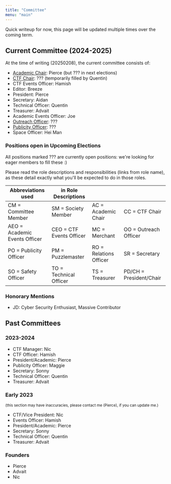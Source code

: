 ```yaml
---
title: "Committee"
menu: "main"
---
```


Quick writeup for now, this page will be updated multiple times over the coming term.

<!-- Would like to redo this page using partials and stuff, similar to how the events page is done -->

## Current Committee (2024-2025)

At the time of writing (20250208), the current committee consists of:

- [Academic Chair](https://accidental-crepe-70c.notion.site/Academic-Chair-e37c356a597045bda91dccf06ef73423): Pierce (but ??? in next elections)
- [CTF Chair](https://accidental-crepe-70c.notion.site/CTF-Chair-a860a61e3f164c02b056ef9c3f426ee9): ??? (temporarily filled by Quentin)
- CTF Events Officer: Hamish
- Editor: Breeze
- President: Pierce
- Secretary: Aidan
- Technical Officer: Quentin
- Treasurer: Advait
- Academic Events Officer: Joe
- [Outreach Officer](https://accidental-crepe-70c.notion.site/Outreach-Officer-5253a42988594159976354cbd7d2a06a): ???
- [Publicity Officer](https://accidental-crepe-70c.notion.site/Publicity-Officer-0d530aaf0f034460923b8085b4525c58): ???
- Space Officer: Hei Man

### Positions open in Upcoming Elections

All positions marked ??? are currently open positions: we're looking for eager members to fill these :)

Please read the role descriptions and responsibilities (links from role name), as these detail exactly what you'll be expected to do in those roles.

| Abbreviations used | in Role Descriptions | | |
| --- | --- | --- | --- |
| CM = Committee Member | SM = Society Member | AC = Academic Chair | CC = CTF Chair |
| AEO = Academic Events Officer | CEO = CTF Events Officer | MC = Merchant | OO = Outreach Officer |
| PO = Publicity Officer | PM = Puzzlemaster | RO = Relations Officer | SR = Secretary |
| SO = Safety Officer | TO = Technical Officer | TS = Treasurer | PD/CH = President/Chair |

### Honorary Mentions

- JD: Cyber Security Enthusiast, Massive Contributor

## Past Committees

### 2023-2024

- CTF Manager: Nic
- CTF Officer: Hamish
- President/Academic: Pierce
- Publicity Officer: Maggie
- Secretary: Sonny
- Technical Officer: Quentin
- Treasurer: Advait

### Early 2023

<small>(this section may have inaccuracies, please contact me (Pierce), if you can update me.)</small>

- CTF/Vice President: Nic
- Events Officer: Hamish
- President/Academic: Pierce
- Secretary: Sonny
- Technical Officer: Quentin
- Treasurer: Advait

### Founders

- Pierce
- Advait
- Nic